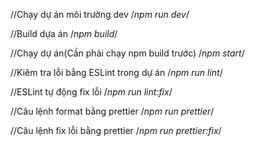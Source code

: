 //Chạy dự án môi trường dev
/*npm run dev*/

//Build dựa án
/*npm build*/

//Chạy dự án(Cần phải chạy npm build trước)
/*npm start*/

//Kiêm tra lỗi bằng ESLint trong dự án
/*npm run lint*/

//ESLint tự động fix lỗi
/*npm run lint:fix*/

//Câu lệnh format bằng prettier
/*npm run prettier*/

//Câu lệnh fix lỗi bằng prettier
/*npm run prettier:fix*/

